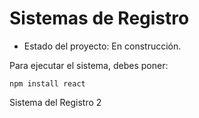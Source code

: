 <h1> Sistemas de Registro</h1>

- Estado del proyecto: En construcción.

Para ejecutar el sistema, debes poner:

```npm install react```

Sistema del Registro 2
